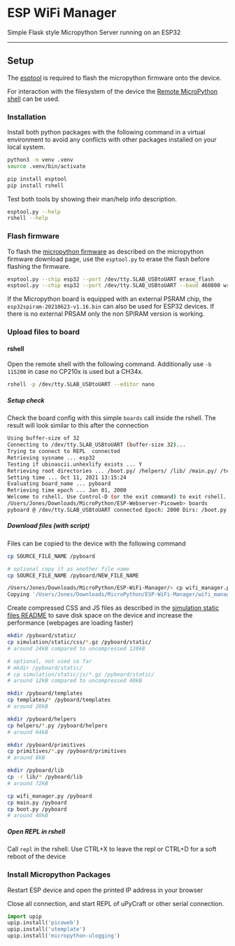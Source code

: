 # ESP WiFi Manager

Simple Flask style Micropython Server running on an ESP32


-----------------------


## Setup

The [esptool][ref-esptool] is required to flash the micropython firmware onto
the device.

For interaction with the filesystem of the device the
[Remote MicroPython shell][ref-remote-upy-shell] can be used.

### Installation

Install both python packages with the following command in a virtual
environment to avoid any conflicts with other packages installed on your local
system.

```bash
python3 -m venv .venv
source .venv/bin/activate

pip install esptool
pip install rshell
```

Test both tools by showing their man/help info description.

```bash
esptool.py --help
rshell --help
```

### Flash firmware

To flash the [micropython firmware][ref-upy-firmware-download] as described on
the micropython firmware download page, use the `esptool.py` to erase the
flash before flashing the firmware.

```bash
esptool.py --chip esp32 --port /dev/tty.SLAB_USBtoUART erase_flash
esptool.py --chip esp32 --port /dev/tty.SLAB_USBtoUART --baud 460800 write_flash -z 0x1000 esp32-20210623-v1.16.bin
```

If the Micropython board is equipped with an external PSRAM chip, the
`esp32spiram-20210623-v1.16.bin` can also be used for ESP32 devices. If there
is no external PRSAM only the non SPIRAM version is working.

### Upload files to board

#### rshell

Open the remote shell with the following command. Additionally use `-b 115200`
in case no CP210x is used but a CH34x.

```bash
rshell -p /dev/tty.SLAB_USBtoUART --editor nano
```

##### Setup check

Check the board config with this simple `boards` call inside the rshell. The
result will look similar to this after the connection

```bash
Using buffer-size of 32
Connecting to /dev/tty.SLAB_USBtoUART (buffer-size 32)...
Trying to connect to REPL  connected
Retrieving sysname ... esp32
Testing if ubinascii.unhexlify exists ... Y
Retrieving root directories ... /boot.py/ /helpers/ /lib/ /main.py/ /templates/ /wifi-secure.json/ /winbond.py/
Setting time ... Oct 11, 2021 13:15:24
Evaluating board_name ... pyboard
Retrieving time epoch ... Jan 01, 2000
Welcome to rshell. Use Control-D (or the exit command) to exit rshell.
/Users/Jones/Downloads/MicroPython/ESP-Webserver-Picoweb> boards
pyboard @ /dev/tty.SLAB_USBtoUART connected Epoch: 2000 Dirs: /boot.py /static /templates /wifi_manager.py /pyboard/boot.py /pyboard/static /pyboard/templates /pyboard/wifi_manager.py
```

##### Download files (with script)

Files can be copied to the device with the following command

```bash
cp SOURCE_FILE_NAME /pyboard

# optional copy it as another file name
cp SOURCE_FILE_NAME /pyboard/NEW_FILE_NAME
```

```bash
/Users/Jones/Downloads/MicroPython/ESP-WiFi-Manager/> cp wifi_manager.py /pyboard
Copying '/Users/Jones/Downloads/MicroPython/ESP-WiFi-Manager/wifi_manager.py' to '/pyboard/wifi_manager.py' ...
```

Create compressed CSS and JS files as described in the
[simulation static files README](simulation/static) to save disk space on the
device and increase the performance (webpages are loading faster)

```bash
mkdir /pyboard/static/
cp simulation/static/css/*.gz /pyboard/static/
# around 24kB compared to uncompressed 120kB

# optional, not used so far
# mkdir /pyboard/static/
# cp simulation/static/js/*.gz /pyboard/static/
# around 12kB compared to uncompressed 40kB

mkdir /pyboard/templates
cp templates/* /pyboard/templates
# around 20kB

mkdir /pyboard/helpers
cp helpers/*.py /pyboard/helpers
# around 64kB

mkdir /pyboard/primitives
cp primitives/*.py /pyboard/primitives
# around 8kB

mkdir /pyboard/lib
cp -r lib/* /pyboard/lib
# around 72kB

cp wifi_manager.py /pyboard
cp main.py /pyboard
cp boot.py /pyboard
# around 40kB
```

##### Open REPL in rshell

Call `repl` in the rshell. Use CTRL+X to leave the repl or CTRL+D for a soft
reboot of the device

### Install Micropython Packages

Restart ESP device and open the printed IP address in your browser

Close all connection, and start REPL of uPyCraft or other serial connection.

```python
import upip
upip.install('picoweb')
upip.install('utemplate')
upip.install('micropython-ulogging')
```

<!--
## Templates

If a template `.tpl` is updated on the device, the old and outdated `_tpl.py`
file shall be deleted.

Its content might be outdated with respect to the input parameters.

```python
# Autogenerated file
def render(req, mytime):
    yield """
<html>
Request path: '"""
    yield str(req.path)
    yield """'<br>
<table border=\"1\">
"""
    for i in range(5):
        yield """
<tr><td> """
        yield str(i)
        yield """ </td><td> """
        yield str("%2d" % i ** 2)
        yield """ </td></tr>
"""
    yield """
</table>
Time: '"""
    yield str(mytime)
    yield """'<br>
</html>
"""
```
-->

<!-- Links -->
[ref-esptool]: https://github.com/espressif/esptool
[ref-remote-upy-shell]: https://github.com/dhylands/rshell
[ref-upy-firmware-download]: https://micropython.org/download/
